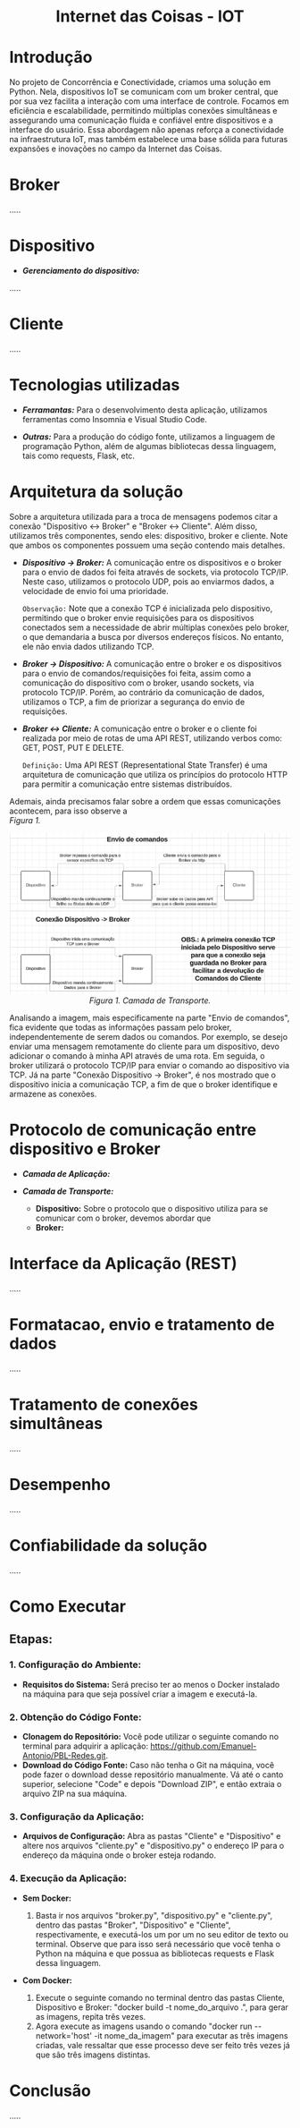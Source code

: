 <div align="center">

# Internet das Coisas - IOT

</div>

# Introdução

No projeto de Concorrência e Conectividade, criamos uma solução em Python. Nela, dispositivos IoT se comunicam com um broker central, que por sua vez facilita a interação com uma interface de controle. Focamos em eficiência e escalabilidade, permitindo múltiplas conexões simultâneas e assegurando uma comunicação fluida e confiável entre dispositivos e a interface do usuário. Essa abordagem não apenas reforça a conectividade na infraestrutura IoT, mas também estabelece uma base sólida para futuras expansões e inovações no campo da Internet das Coisas.

# Broker

.....
# Dispositivo
- ***Gerenciamento do dispositivo:***
  
.....
# Cliente

.....
# Tecnologias utilizadas

- ***Ferramantas:*** Para o desenvolvimento desta aplicação, utilizamos ferramentas como Insomnia e Visual Studio Code.

- ***Outras:*** Para a produção do código fonte, utilizamos a linguagem de programação Python, além de algumas bibliotecas dessa linguagem, tais como requests, Flask, etc.
  
# Arquitetura da solução
Sobre a arquitetura utilizada para a troca de mensagens podemos citar a conexão "Dispositivo <-> Broker" e "Broker <-> Cliente". Além disso, utilizamos três componentes, sendo eles: dispositivo, broker e cliente. Note que ambos os componentes possuem uma seção contendo mais detalhes.
  
- ***Dispositivo -> Broker:*** A comunicação entre os dispositivos e o broker para o envio de dados foi feita através de sockets, via protocolo TCP/IP. Neste caso, utilizamos o protocolo UDP, pois ao enviarmos dados, a velocidade de envio foi uma prioridade.

    `Observação:` Note que a conexão TCP é inicializada pelo dispositivo, permitindo que o broker envie requisições para os dispositivos conectados sem a necessidade de abrir múltiplas conexões pelo broker, o que demandaria a busca por diversos endereços físicos. No entanto, ele não envia dados utilizando TCP.
  
- ***Broker -> Dispositivo:*** A comunicação entre o broker e os dispositivos para o envio de comandos/requisições foi feita, assim como a comunicação do dispositivo com o broker, usando sockets, via protocolo TCP/IP. Porém, ao contrário da comunicação de dados, utilizamos o TCP, a fim de priorizar a segurança do envio de requisições.
   
- ***Broker <-> Cliente:*** A comunicação entre o broker e o cliente foi realizada por meio de rotas de uma API REST, utilizando verbos como: GET, POST, PUT E DELETE.

     `Definição:` Uma API REST (Representational State Transfer) é uma arquitetura de comunicação que utiliza os princípios do protocolo HTTP para permitir a comunicação entre sistemas distribuídos.

Ademais, ainda precisamos falar sobre a ordem que essas comunicações acontecem, para isso observe a <br/> <em>Figura 1.</em> <br/>

 <div align="center">
   
   ![Logo do Meu Projeto](Diagrama.png)
   <br/> <em>Figura 1. Camada de Transporte.</em> <br/>
   
   </div>

Analisando a imagem, mais especificamente na parte "Envio de comandos", fica evidente que todas as informações passam pelo broker, independentemente de serem dados ou comandos. Por exemplo, se desejo enviar uma mensagem remotamente do cliente para um dispositivo, devo adicionar o comando à minha API através de uma rota. Em seguida, o broker utilizará o protocolo TCP/IP para enviar o comando ao dispositivo via TCP. Já na parte "Conexão Dispositivo -> Broker", é nos mostrado que o dispositivo inicia a comunicação TCP, a fim de que o broker identifique e armazene as conexões.
   
# Protocolo de comunicação entre dispositivo e Broker

- ***Camada de Aplicação:***

- ***Camada de Transporte:***

   - **Dispositivo:** Sobre o protocolo que o dispositivo utiliza para se comunicar com o broker, devemos abordar que 
   - **Broker:**

# Interface da Aplicação (REST)

.....
# Formatacao, envio e tratamento de dados

.....
# Tratamento de conexões simultâneas

.....
# Desempenho

.....
# Confiabilidade da solução

.....
# Como Executar

## Etapas:

### 1. Configuração do Ambiente:
   - **Requisitos do Sistema:** Será preciso ter ao menos o Docker instalado na máquina para que seja possível criar a imagem e executá-la.

### 2. Obtenção do Código Fonte:
   - **Clonagem do Repositório:** Você pode utilizar o seguinte comando no terminal para adquirir a aplicação: https://github.com/Emanuel-Antonio/PBL-Redes.git.
   - **Download do Código Fonte:** Caso não tenha o Git na máquina, você pode fazer o download desse repositório manualmente. Vá até o canto superior, selecione "Code" e depois "Download ZIP", e então extraia o arquivo ZIP na sua máquina.

### 3. Configuração da Aplicação:
   - **Arquivos de Configuração:** Abra as pastas "Cliente" e "Dispositivo" e altere nos arquivos "cliente.py" e "dispositivo.py" o endereço IP para o endereço da máquina onde o broker esteja rodando.

### 4. Execução da Aplicação:
   - **Sem Docker:**
     1. Basta ir nos arquivos "broker.py", "dispositivo.py" e "cliente.py", dentro das pastas "Broker", "Dispositivo" e "Cliente", respectivamente, e executá-los um por um no seu editor de texto ou terminal. Observe que para isso será necessário que você tenha o Python na máquina e que possua as bibliotecas requests e Flask dessa linguagem.
        
   - **Com Docker:**
     1. Execute o seguinte comando no terminal dentro das pastas Cliente, Dispositivo e Broker: "docker build -t nome_do_arquivo .", para gerar as imagens, repita três vezes.
     2. Agora execute as imagens usando o comando "docker run --network='host' -it nome_da_imagem" para executar as três imagens criadas, vale ressaltar que esse processo deve ser feito três vezes já que são três imagens distintas.

# Conclusão

.....

